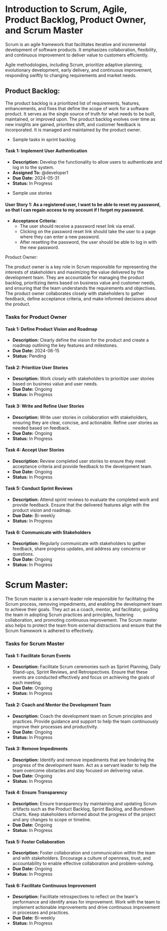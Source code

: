 # Introduction to Scrum, Agile, Product Backlog, Product Owner, and Scrum Master

Scrum is an agile framework that facilitates iterative and incremental development of software products.
It emphasizes collaboration, flexibility, and continuous improvement to deliver value to customers efficiently.

Agile methodologies, including Scrum, prioritize adaptive planning, evolutionary development, early delivery, and continuous improvement, responding swiftly to changing requirements and market needs.

## Product Backlog:

The product backlog is a prioritized list of requirements, features, enhancements, and fixes that define the scope of work for a software product.
It serves as the single source of truth for what needs to be built, maintained, or improved upon. 
The product backlog evolves over time as new insights are gained, priorities shift, and customer feedback is incorporated. 
It is managed and maintained by the product owner.

* Sample tasks in sprint backlog
#### Task 1: Implement User Authentication

- **Description:** Develop the functionality to allow users to authenticate and log in to the system.
- **Assigned To:** @developer1
- **Due Date:** 2024-05-31
- **Status:** In Progress


* Sample use stories 
#### User Story 1: As a registered user, I want to be able to reset my password, so that I can regain access to my account if I forget my password.

- **Acceptance Criteria:**
  - The user should receive a password reset link via email.
  - Clicking on the password reset link should take the user to a page where they can enter a new password.
  - After resetting the password, the user should be able to log in with the new password.

Product Owner:

The product owner is a key role in Scrum responsible for representing the interests of stakeholders and maximizing the value delivered by the development team. 
They are accountable for managing the product backlog, prioritizing items based on business value and customer needs, and ensuring that the team understands the requirements and objectives. 
The product owner collaborates closely with stakeholders to gather feedback, define acceptance criteria, and make informed decisions about the product.

### Tasks for Product Owner

#### Task 1: Define Product Vision and Roadmap

- **Description:** Clearly define the vision for the product and create a roadmap outlining the key features and milestones.
- **Due Date:** 2024-06-15
- **Status:** Pending

#### Task 2: Prioritize User Stories

- **Description:** Work closely with stakeholders to prioritize user stories based on business value and user needs.
- **Due Date:** Ongoing
- **Status:** In Progress

#### Task 3: Write and Refine User Stories

- **Description:** Write user stories in collaboration with stakeholders, ensuring they are clear, concise, and actionable. Refine user stories as needed based on feedback.
- **Due Date:** Ongoing
- **Status:** In Progress

#### Task 4: Accept User Stories

- **Description:** Review completed user stories to ensure they meet acceptance criteria and provide feedback to the development team.
- **Due Date:** Ongoing
- **Status:** In Progress

#### Task 5: Conduct Sprint Reviews

- **Description:** Attend sprint reviews to evaluate the completed work and provide feedback. Ensure that the delivered features align with the product vision and roadmap.
- **Due Date:** Bi-weekly
- **Status:** In Progress

#### Task 6: Communicate with Stakeholders

- **Description:** Regularly communicate with stakeholders to gather feedback, share progress updates, and address any concerns or questions.
- **Due Date:** Ongoing
- **Status:** In Progress


# Scrum Master:

The Scrum master is a servant-leader role responsible for facilitating the Scrum process, removing impediments, and enabling the development team to achieve their goals. 
They act as a coach, mentor, and facilitator, guiding the team in adopting Scrum practices and principles, fostering collaboration, and promoting continuous improvement. 
The Scrum master also helps to protect the team from external distractions and ensure that the Scrum framework is adhered to effectively.
### Tasks for Scrum Master

#### Task 1: Facilitate Scrum Events

- **Description:** Facilitate Scrum ceremonies such as Sprint Planning, Daily Stand-ups, Sprint Reviews, and Retrospectives. Ensure that these events are conducted effectively and focus on achieving the goals of each meeting.
- **Due Date:** Ongoing
- **Status:** In Progress

#### Task 2: Coach and Mentor the Development Team

- **Description:** Coach the development team on Scrum principles and practices. Provide guidance and support to help the team continuously improve their processes and productivity.
- **Due Date:** Ongoing
- **Status:** In Progress

#### Task 3: Remove Impediments

- **Description:** Identify and remove impediments that are hindering the progress of the development team. Act as a servant leader to help the team overcome obstacles and stay focused on delivering value.
- **Due Date:** Ongoing
- **Status:** In Progress

#### Task 4: Ensure Transparency

- **Description:** Ensure transparency by maintaining and updating Scrum artifacts such as the Product Backlog, Sprint Backlog, and Burndown Charts. Keep stakeholders informed about the progress of the project and any changes to scope or timeline.
- **Due Date:** Ongoing
- **Status:** In Progress

#### Task 5: Foster Collaboration

- **Description:** Foster collaboration and communication within the team and with stakeholders. Encourage a culture of openness, trust, and accountability to enable effective collaboration and problem-solving.
- **Due Date:** Ongoing
- **Status:** In Progress

#### Task 6: Facilitate Continuous Improvement

- **Description:** Facilitate retrospectives to reflect on the team's performance and identify areas for improvement. Work with the team to implement actionable improvements and drive continuous improvement in processes and practices.
- **Due Date:** Bi-weekly
- **Status:** In Progress
